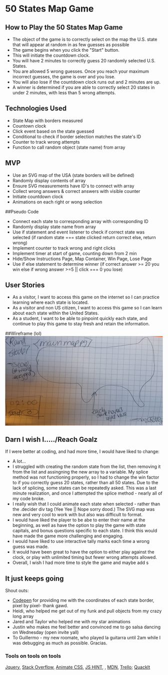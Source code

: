 # 50 States Map Game

## How to Play the 50 States Map Game

* The object of the game is to correctly select on the map the U.S. state that will appear at random in as few guesses as possible
* The game begins when you click the "Start" button.  
* This will initiate the countdown clock.
* You will have 2 minutes to correctly guess 20 randomly selected U.S. States.
* You are allowed 5 wrong guesses. Once you reach your maximum incorrect guesses, the game is over and you lose.
* You will also lose if the countdown clock runs out and 2 minutes are up.
* A winner is determined if you are able to correctly select 20 states in under 2 minutes, with less than 5 wrong attempts.

## Technologies Used

* State Map with borders measured
* Countown clock
* Click event based on the state guessed 
* Conditional to check if border selection matches the state's ID
* Counter to track wrong attempts
* Function to call random object (state name) from array

## MVP

* Use an SVG map of the USA (state borders will be defined) 
* Randomly display contents of array
* Ensure SVG measurements have ID's to connect with array 
* Collect wrong answers & correct answers with visible counter
* Initiate countdown clock
* Animations on each right or wong selection

##Pseudo Code

* Connect each state to corresponding array with corresponding ID
* Randomly display state name from array
* Use if statement and event listener to check if correct state was selected (if random state === state clicked return correct else, return wrong)
* Implement counter to track wrong and right clicks
* Implement timer at start of game, counting down from 2 min
* Hide/Show Instructions Page, Map Container, Win Page, Lose Page
* Use if else statement to determine winner (if correct answer >= 20 you win else if wrong answer >=5 || click === 0 you lose)

## User Stories

* As a visitor, I want to access this game on the internet so I can practice learning where each state is located.
* As a visitor and non US citizen, I want to access this game so I can learn about each state within the United States.
* As a student, I want to be able to pinpoint quickly each state, and continue to play this game to stay fresh and retain the information.


##Wireframe (lol)
![ScreenShot](wireframe.png)

## Darn I wish I...../Reach Goalz
If I were better at coding, and had more time, I would have liked to change:
* A lot...
* I struggled with creating the random state from the list, then removing it from the list and assingning the new array to a variable.  My splice method was not functioning properly, so I had to change the win factor to if you correctly guess 20 states, rather than all 50 states.  Due to the lack of splicing, some states can be repeatedly asked. This was a last minute realization, and once I attempted the splice method - nearly all of my code broke.  
* I really wish that I could animate each state when selected - rather than the .decider div tag (Yee Yee || Nope sorry dood.) The SVG map was new and very cool to work with but also was difficult to format.
* I would have liked the player to be abe to enter their name at the beginning, as well as have the option to play the game with state capitals, and bonus questions specific to each state.  I think this would have made the game more challenging and engaging.
* I would have liked to use interactive tally marks each time a wrong guess was made.
* It would have been great to have the option to either play against the clock, or play with unlimited timing but fewer wrong attempts allowed.
* Overall, I wish I had more time to style the game and maybe add s

## It just keeps going

Shout outs:

* [Codepen](http://codepen.io/dtrane/pen/aNyaoV) for providing me with the coordinates of each state border, pixel by pixel- thank gawd.
* Heidi, who helped me get out of my funk and pull objects from my crazy long array
* Jared and Taylor who helped me with my star animations
* Justin who makes me feel better and convinced me to go salsa dancing on Wednesday (open invite yall)
* To Guillermo - my new roomate, who played la guitarra until 2am while I was debugging as much as possible. Gracias.

### Tools on tools on tools

[Jquery](http://jquery.com/), [Stack Overflow](http://stackoverflow.com/), [Animate CSS](https://daneden.github.io/animate.css/), [JS HINT](http://jshint.com/), , [MDN](https://developer.mozilla.org), [Trello](https://trello.com); [QuackIt](http://www.quackit.com/html/html_music_code.cfm)
